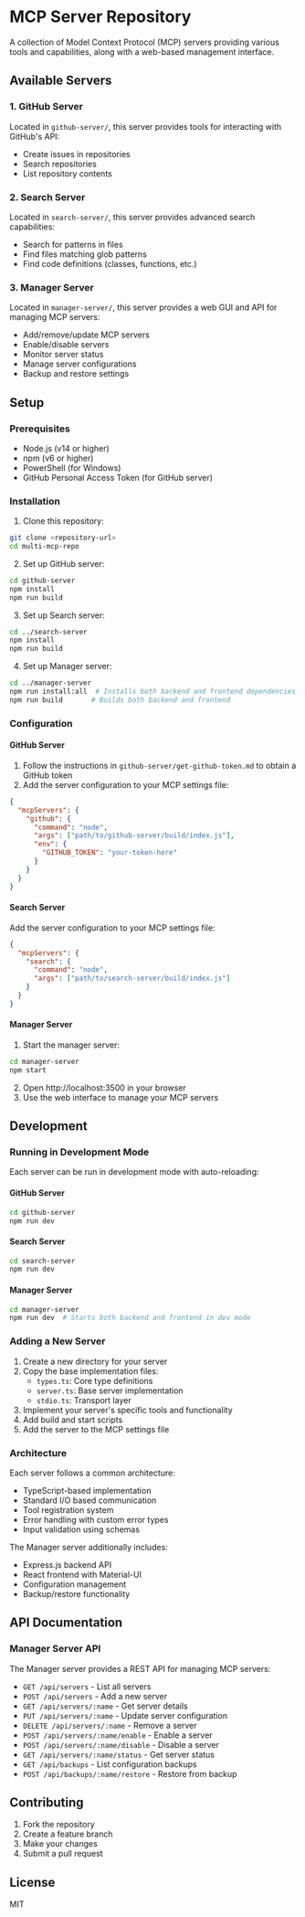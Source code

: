 # MCP Server Repository

A collection of Model Context Protocol (MCP) servers providing various tools and capabilities, along with a web-based management interface.

## Available Servers

### 1. GitHub Server
Located in `github-server/`, this server provides tools for interacting with GitHub's API:
- Create issues in repositories
- Search repositories
- List repository contents

### 2. Search Server
Located in `search-server/`, this server provides advanced search capabilities:
- Search for patterns in files
- Find files matching glob patterns
- Find code definitions (classes, functions, etc.)

### 3. Manager Server
Located in `manager-server/`, this server provides a web GUI and API for managing MCP servers:
- Add/remove/update MCP servers
- Enable/disable servers
- Monitor server status
- Manage server configurations
- Backup and restore settings

## Setup

### Prerequisites
- Node.js (v14 or higher)
- npm (v6 or higher)
- PowerShell (for Windows)
- GitHub Personal Access Token (for GitHub server)

### Installation

1. Clone this repository:
```bash
git clone <repository-url>
cd multi-mcp-repo
```

2. Set up GitHub server:
```bash
cd github-server
npm install
npm run build
```

3. Set up Search server:
```bash
cd ../search-server
npm install
npm run build
```

4. Set up Manager server:
```bash
cd ../manager-server
npm run install:all  # Installs both backend and frontend dependencies
npm run build       # Builds both backend and frontend
```

### Configuration

#### GitHub Server
1. Follow the instructions in `github-server/get-github-token.md` to obtain a GitHub token
2. Add the server configuration to your MCP settings file:
```json
{
  "mcpServers": {
    "github": {
      "command": "node",
      "args": ["path/to/github-server/build/index.js"],
      "env": {
        "GITHUB_TOKEN": "your-token-here"
      }
    }
  }
}
```

#### Search Server
Add the server configuration to your MCP settings file:
```json
{
  "mcpServers": {
    "search": {
      "command": "node",
      "args": ["path/to/search-server/build/index.js"]
    }
  }
}
```

#### Manager Server
1. Start the manager server:
```bash
cd manager-server
npm start
```
2. Open http://localhost:3500 in your browser
3. Use the web interface to manage your MCP servers

## Development

### Running in Development Mode

Each server can be run in development mode with auto-reloading:

#### GitHub Server
```bash
cd github-server
npm run dev
```

#### Search Server
```bash
cd search-server
npm run dev
```

#### Manager Server
```bash
cd manager-server
npm run dev  # Starts both backend and frontend in dev mode
```

### Adding a New Server

1. Create a new directory for your server
2. Copy the base implementation files:
   - `types.ts`: Core type definitions
   - `server.ts`: Base server implementation
   - `stdio.ts`: Transport layer
3. Implement your server's specific tools and functionality
4. Add build and start scripts
5. Add the server to the MCP settings file

### Architecture

Each server follows a common architecture:
- TypeScript-based implementation
- Standard I/O based communication
- Tool registration system
- Error handling with custom error types
- Input validation using schemas

The Manager server additionally includes:
- Express.js backend API
- React frontend with Material-UI
- Configuration management
- Backup/restore functionality

## API Documentation

### Manager Server API

The Manager server provides a REST API for managing MCP servers:

- `GET /api/servers` - List all servers
- `POST /api/servers` - Add a new server
- `GET /api/servers/:name` - Get server details
- `PUT /api/servers/:name` - Update server configuration
- `DELETE /api/servers/:name` - Remove a server
- `POST /api/servers/:name/enable` - Enable a server
- `POST /api/servers/:name/disable` - Disable a server
- `GET /api/servers/:name/status` - Get server status
- `GET /api/backups` - List configuration backups
- `POST /api/backups/:name/restore` - Restore from backup

## Contributing

1. Fork the repository
2. Create a feature branch
3. Make your changes
4. Submit a pull request

## License

MIT
